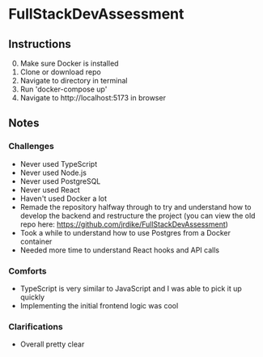 # FullStackDevAssessment

## Instructions
0. Make sure Docker is installed
1. Clone or download repo
2. Navigate to directory in terminal
3. Run 'docker-compose up'
4. Navigate to http://localhost:5173 in browser

## Notes
### Challenges
- Never used TypeScript
- Never used Node.js
- Never used PostgreSQL
- Never used React
- Haven't used Docker a lot
- Remade the repository halfway through to try and understand how to develop the backend and restructure the project (you can view the old repo here: https://github.com/jrdike/FullStackDevAssessment)
- Took a while to understand how to use Postgres from a Docker container
- Needed more time to understand React hooks and API calls

### Comforts
- TypeScript is very similar to JavaScript and I was able to pick it up quickly
- Implementing the initial frontend logic was cool

### Clarifications
- Overall pretty clear

